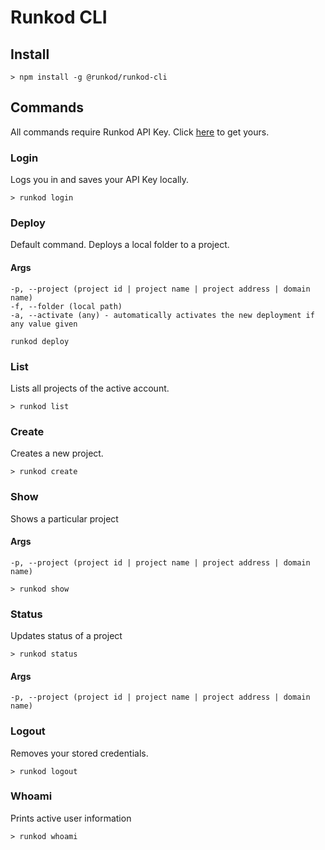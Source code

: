 # Runkod CLI 

## Install

```
> npm install -g @runkod/runkod-cli
```

## Commands

All commands require Runkod API Key. Click [here]() to get yours.

### Login

Logs you in and saves your API Key locally.

```
> runkod login
```

### Deploy

Default command. Deploys a local folder to a project.

#### Args

```
-p, --project (project id | project name | project address | domain name)
-f, --folder (local path)
-a, --activate (any) - automatically activates the new deployment if any value given
``` 

```
runkod deploy 
```

### List

Lists all projects of the active account.

```
> runkod list
```

### Create

Creates a new project.

```
> runkod create
```

### Show

Shows a particular project

#### Args

`-p, --project (project id | project name | project address | domain name)`

```
> runkod show
```

### Status

Updates status of a project

```
> runkod status
```

#### Args

`-p, --project (project id | project name | project address | domain name)`

### Logout

Removes your stored credentials.

```
> runkod logout
```

### Whoami

Prints active user information

```
> runkod whoami
```


